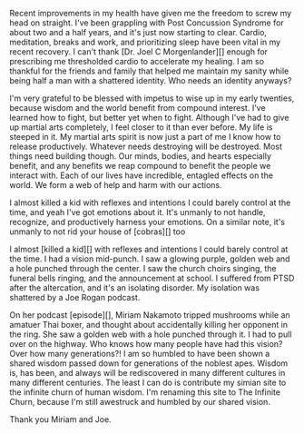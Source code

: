 Recent improvements in my health have given me the freedom to screw my head on straight. I've been grappling with Post Concussion Syndrome for about two and a half years, and it's just now starting to clear. Cardio, meditation, breaks and work, and prioritizing sleep have been vital in my recent recovery. I can't thank [Dr. Joel C Morgenlander][] enough for prescribing me thresholded cardio to accelerate my healing. I am so thankful for the friends and family that helped me maintain my sanity while being half a man with a shattered identity. Who needs an identity anyways? 

I'm very grateful to be blessed with impetus to wise up in my early twenties, because wisdom and the world benefit from compound interest. I've learned how to fight, but better yet when to fight. Although I've had to give up martial arts completely, I feel closer to it than ever before. My life is steeped in it. My martial arts spirit is now just a part of me I know how to release productively. Whatever needs destroying will be destroyed. Most things need building though. Our minds, bodies, and hearts especially benefit, and any benefits we reap compound to benefit the people we interact with. Each of our lives have incredible, entagled effects on the world. We form a web of help and harm with our actions. 

I almost killed a kid with reflexes and intentions I could barely control at the time, and yeah I've got emotions about it. It's unmanly to not handle, recognize, and productively harness your emotions. On a similar note, it's unmanly to not rid your house of [cobras][] too

I almost [killed a kid][] with reflexes and intentions I could barely control at the time. I had a vision mid-punch. I saw a glowing purple, golden web and a hole punched through the center. I saw the church choirs singing, the funeral bells ringing, and the announcement at school. I suffered from PTSD after the altercation, and it's an isolating disorder. My isolation was shattered by a Joe Rogan podcast. 

On her podcast [episode][], Miriam Nakamoto tripped mushrooms while an amatuer Thai boxer, and thought about accidentally killing her opponent in the ring. She saw a golden web with a hole punched through it. I had to pull over on the highway. Who knows how many people have had this vision? Over how many generations?! I am so humbled to have been shown a shared wisdom passed down for generations of the noblest apes. Wisdom is, has been, and always will be rediscovered in many different cultures in many different centuries. The least I can do is contribute my simian site to the infinite churn of human wisdom. I'm renaming this site to The Infinite Churn, because I'm still awestruck and humbled by our shared vision. 

Thank you Miriam and Joe.
